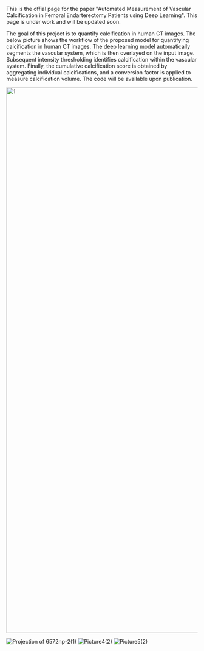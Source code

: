 This is the offial page for the paper "Automated Measurement of Vascular Calcification in Femoral Endarterectomy Patients using Deep Learning". This page is under work and will be updated soon.

The goal of this project is to quantify calcification in human CT images. The below picture shows the workflow of the proposed model for quantifying calcification in human CT images. The deep learning
model automatically segments the vascular system, which is then overlayed on the input image. Subsequent intensity thresholding identifies calcification within the vascular system. Finally, the cumulative calcification score is obtained by aggregating individual calcifications, and a conversion factor is applied to measure calcification volume. The code will be available upon publication. 


<img width="1432" alt="1" src="https://github.com/pip-alireza/DeepCalcScoring/assets/130691419/028751e0-1bea-47d8-b501-6f1fc8b1c54b">




![Projection of 6572np-2(1)](https://github.com/pip-alireza/DeepCalcScoring/assets/130691419/c389236c-7820-4ffa-ace9-287d3293bba6)
![Picture4(2)](https://github.com/pip-alireza/DeepCalcScoring/assets/130691419/3e5aef58-c368-49a3-bce5-76e495ff6a4f)
![Picture5(2)](https://github.com/pip-alireza/DeepCalcScoring/assets/130691419/bef7cb77-1ac8-4edf-a19c-ec529c24b5fd)
